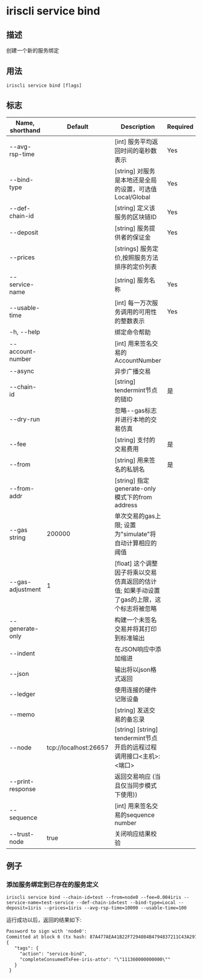 # iriscli service bind 

## 描述

创建一个新的服务绑定

## 用法

```
iriscli service bind [flags]
```

## 标志

| Name, shorthand       | Default                 | Description                                                                        | Required |
| --------------------- | ----------------------- | ---------------------------------------------------------------------------------- | -------- |
| --avg-rsp-time        |                         | [int]  服务平均返回时间的毫秒数表示                                                     |  Yes     |
| --bind-type           |                         | [string] 对服务是本地还是全局的设置，可选值Local/Global                                  |  Yes     |
| --def-chain-id        |                         | [string] 定义该服务的区块链ID                                                          |  Yes     |
| --deposit             |                         | [string] 服务提供者的保证金                                                            |  Yes     |
| --prices              |                         | [strings] 服务定价,按照服务方法排序的定价列表                                             |          |
| --service-name        |                         | [string] 服务名称                                                                    |  Yes     |
| --usable-time         |                         | [int] 每一万次服务调用的可用性的整数表示                                                  |  Yes     |
| -h, --help            |                         | 绑定命令帮助                                                                          |          |
| --account-number      |                         | [int] 用来签名交易的AccountNumber                                                     |          |
| --async               |                         | 异步广播交易                                                                         |          |
| --chain-id            |                         | [string] tendermint节点的链ID                                                       | 是       |
| --dry-run             |                         | 忽略--gas标志并进行本地的交易仿真                                                       |          |
| --fee                 |                         | [string] 支付的交易费用                                                              | 是       |
| --from                |                         | [string] 用来签名的私钥名                                                            | 是       |
| --from-addr           |                         | [string] 指定generate-only模式下的from address                                       |          |
| --gas string          | 200000                  | 单次交易的gas上限; 设置为"simulate"将自动计算相应的阈值                                   |          |
| --gas-adjustment      | 1                       | [float] 这个调整因子将乘以交易仿真返回的估计值; 如果手动设置了gas的上限，这个标志将被忽略       |          |
| --generate-only       |                         | 构建一个未签名交易并将其打印到标准输出                                                   |          |
| --indent              |                         | 在JSON响应中添加缩进                                                                 |          |
| --json                |                         | 输出将以json格式返回                                                                 |          |
| --ledger              |                         | 使用连接的硬件记账设备                                                                |          |
| --memo                |                         | [string] 发送交易的备忘录                                                            |          |
| --node                | tcp://localhost:26657   | [string] [string] tendermint节点开启的远程过程调用接口\<主机>:\<端口>                   |          |
| --print-response      |                         | 返回交易响应 (当且仅当同步模式下使用))                                                  |          |
| --sequence            |                         | [int] 用来签名交易的sequence number                                                 |          |
| --trust-node          | true                    | 关闭响应结果校验                                                                    |          |

## 例子

### 添加服务绑定到已存在的服务定义
```shell
iriscli service bind --chain-id=test --from=node0 --fee=0.004iris --service-name=test-service --def-chain-id=test --bind-type=Local --deposit=1iris --prices=1iris --avg-rsp-time=10000 --usable-time=100
```

运行成功以后，返回的结果如下:

```txt
Password to sign with 'node0':
Committed at block 6 (tx hash: 87A477AEA41B22F7294084B4794837211C43A297D73EABA2F42F6436F3D975DD, response: {Code:0 Data:[] Log:Msg 0:  Info: GasWanted:200000 GasUsed:5568 Tags:[{Key:[97 99 116 105 111 110] Value:[115 101 114 118 105 99 101 45 98 105 110 100] XXX_NoUnkeyedLiteral:{} XXX_unrecognized:[] XXX_sizecache:0} {Key:[99 111 109 112 108 101 116 101 67 111 110 115 117 109 101 100 84 120 70 101 101 45 105 114 105 115 45 97 116 116 111] Value:[34 49 49 49 51 54 48 48 48 48 48 48 48 48 48 48 34] XXX_NoUnkeyedLiteral:{} XXX_unrecognized:[] XXX_sizecache:0}] Codespace: XXX_NoUnkeyedLiteral:{} XXX_unrecognized:[] XXX_sizecache:0})
{
   "tags": {
     "action": "service-bind",
     "completeConsumedTxFee-iris-atto": "\"111360000000000\""
   }
 }
```

